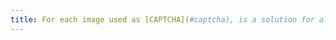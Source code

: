 ```yaml
---
title: For each image used as [CAPTCHA](#captcha), is a solution for alternative access to the content or to the purpose of the CAPTCHA available??
---
```

